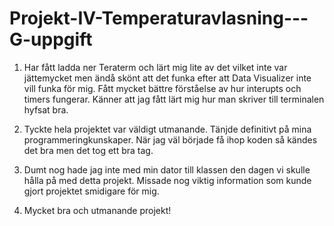 # Projekt-IV-Temperaturavlasning---G-uppgift

1. Har fått ladda ner Teraterm och lärt mig lite av det vilket inte var jättemycket men ändå skönt att det funka efter att Data Visualizer inte vill funka för mig.
Fått mycket bättre förståelse av hur interupts och timers fungerar.
Känner att jag fått lärt mig hur man skriver till terminalen hyfsat bra.

2. Tyckte hela projektet var väldigt utmanande. Tänjde definitivt på mina programmeringkunskaper. När jag väl började få ihop koden så kändes det bra men det tog ett bra tag.

3. Dumt nog hade jag inte med min dator till klassen den dagen vi skulle hålla på med detta projekt. Missade nog viktig information som kunde gjort projektet smidigare för mig.

4. Mycket bra och utmanande projekt!
